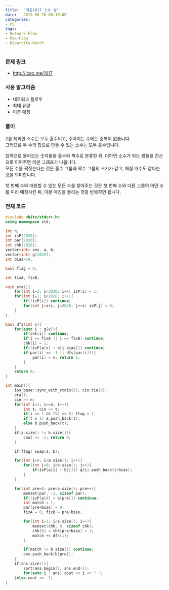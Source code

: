 ```yaml
---
title:  "백준1017 소수 쌍"
date:   2019-08-26 00:10:00
categories:
- PS
tags:
- Network-Flow
- Max-Flow
- Bipartite-Match
---
```


### 문제 링크
* http://icpc.me/1017

### 사용 알고리즘
* 네트워크 플로우
* 최대 유량
* 이분 매칭

### 풀이
2를 제외한 소수는 모두 홀수이고, 주어지는 수에는 중복이 없습니다.<br>
그러므로 두 수의 합으로 만들 수 있는 소수는 모두 홀수입니다.

입력으로 들어오는 숫자들을 홀수와 짝수로 분류한 뒤, 더하면 소수가 되는 쌍들을 간선으로 이어주면 이분 그래프가 나옵니다.<br>
모든 수를 짝짓는다는 것은 홀수 그룹과 짝수 그룹의 크기가 같고, 매칭 개수도 같다는 것을 의미합니다.

첫 번째 수와 매칭할 수 있는 모든 수를 찾아주는 것은 첫 번째 수와 다른 그룹의 어떤 수를 미리 매칭시킨 뒤, 이분 매칭을 돌리는 것을 반복하면 됩니다.

### 전체 코드
```cpp
#include <bits/stdc++.h>
using namespace std;

int n;
int isP[2020];
int par[2020];
int chk[2020];
vector<int> ans, a, b;
vector<int> g[2020];
int bias=50;

bool flag = 0;

int fixA, fixB;

void era(){
	for(int i=2; i<2020; i++) isP[i] = 1;
	for(int i=1; i<2020; i++){
		if(!isP[i]) continue;
		for(int j=i+i; j<2020; j+=i) isP[j] = 0;
	}
}

bool dfs(int v){
	for(auto i : g[v]){
		if(chk[i]) continue;
		if(i == fixA || i == fixB) continue;
		chk[i] = 1;
		if(!isP[a[v] + b[i-bias]]) continue;
		if(par[i] == -1 || dfs(par[i])){
			par[i] = v; return 1;
		}
	}
	return 0;
}

int main(){
	ios_base::sync_with_stdio(0); cin.tie(0);
	era();
	cin >> n;
	for(int i=1; i<=n; i++){
		int t; cin >> t;
		if(i == 1 && t%2 == 0) flag = 1;
		if(t & 1) a.push_back(t);
		else b.push_back(t);
	}
	if(a.size() != b.size()){
		cout << -1; return 0;
	}

	if(flag) swap(a, b);

	for(int i=0; i<a.size(); i++){
		for(int j=0; j<b.size(); j++){
			if(isP[a[i] + b[j]]) g[i].push_back(j+bias);
		}
	}

	for(int pre=0; pre<b.size(); pre++){
		memset(par, -1, sizeof par);
		if(!isP[a[0] + b[pre]]) continue;
		int match = 1;
		par[pre+bias] = 0;
		fixA = 0, fixB = pre+bias;

		for(int i=1; i<a.size(); i++){
			memset(chk, 0, sizeof chk);
			chk[0] = chk[pre+bias] = 1;
			match += dfs(i);
		}

		if(match != b.size()) continue;
		ans.push_back(b[pre]);
	}
	if(ans.size()){
		sort(ans.begin(), ans.end());
		for(auto i : ans) cout << i << " ";
	}else cout << -1;
}
```
